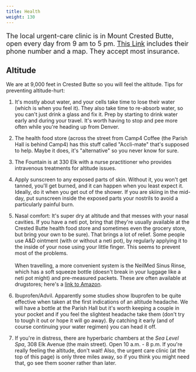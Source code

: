 ```yaml
---
title: Health
weight: 130
---
```


<p style="font-size:large;">
The local urgent-care clinic is in Mount Crested Butte, open every day from
9 am to 5 pm.
<a href="https://www.gunnisonvalleyhealth.org/Our-Services/Mountain-Clinic.aspx">This Link</a>
includes their phone number and a map. They accept most insurance.
</p>

## Altitude

We are at 9,000 feet in Crested Butte so you will feel the altitude. Tips for preventing altitude-hurt:

1. It's mostly about water, and your cells take time to lose their water
(which is when you feel it).  They also take time to re-absorb water, so you
can't just drink a glass and fix it. Prep by starting to drink water early and
during your travel. It's worth having to stop and pee more often while you're
heading up from Denver.

2. The health food store (across the street from Camp4 Coffee (the Parish Hall
is behind Camp4) has this stuff called "Accli-mate" that's supposed to help.
Maybe it does, it's "alternative" so you never know for sure.

3. The Fountain is at 330 Elk with a nurse practitioner who provides intravenous
   treatments for altitude issues.

4. Apply sunscreen to any exposed parts of skin. Without it, you won't get
tanned, you'll get burned, and it can happen when you least expect it.
Ideally, do it when you get out of the shower. If you are skiing in the
mid-day, put sunscreen inside the exposed parts your nostrils to avoid a
particularly painful burn.

5. Nasal comfort: It's super dry at altitude and that messes with your nasal
   cavities. If you have a neti pot, bring that (they're usually available at
   the Crested Butte health food store and sometimes even the grocery store, but
   bring your own to be sure). That brings a lot of relief. Some people use A&D
   ointment (with or without a neti pot), by regularly applying it to the inside
   of your nose using your little finger. This seems to prevent most of the
   problems.\
\
When travelling, a more convenient system is the NeilMed Sinus Rinse, which has
a soft squeeze bottle (doesn't break in your luggage like a neti pot might) and
pre-measured packets. These are often available at drugstores; here's a [link to
Amazon](https://smile.amazon.com/dp/B004N13VY4/ref=cm_sw_em_r_mt_dp_U_2ESGCb5KHV8N9).

6. Ibuprofen/Advil. Apparently some studies show Ibuprofen to be quite effective
   when taken at the first indications of an altitude headache. We will have a
   bottle at the Parish Hall but it's worth keeping a couple in your pocket and
   if you feel the slightest headache take them (don't try to tough it out or
   hope it will go away). By catching it early (and of course continuing your
   water regimen) you can head it off.

7. If you're in distress, there are hyperbaric chambers at the *Sea Level Spa*,
   308 Elk Avenue (the main street). Open 10 a.m. - 8 p.m. If you're really
   feeling the altitude, don't wait! Also, the urgent care clinic (at the top of
   this page) is only three miles away, so if you think you might need that, go
   see them sooner rather than later.
